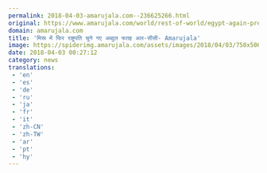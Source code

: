 ```yaml
---
permalink: 2018-04-03-amarujala.com--236625266.html
original: https://www.amarujala.com/world/rest-of-world/egypt-again-president-elected-cc?utm_source=rssfeed&utm_medium=Referral&utm_campaign=rssfeed
domain: amarujala.com
title: 'मिस्र में फिर राष्ट्रपति चुने गए अब्दुल फतह अल-सीसी- Amarujala'
image: https://spiderimg.amarujala.com/assets/images/2018/04/03/750x506/cc_1522703279.jpeg
date: 2018-04-03 00:27:12
category: news
translations: 
 - 'en'
 - 'es'
 - 'de'
 - 'ru'
 - 'ja'
 - 'fr'
 - 'it'
 - 'zh-CN'
 - 'zh-TW'
 - 'ar'
 - 'pt'
 - 'hy'
---
```


